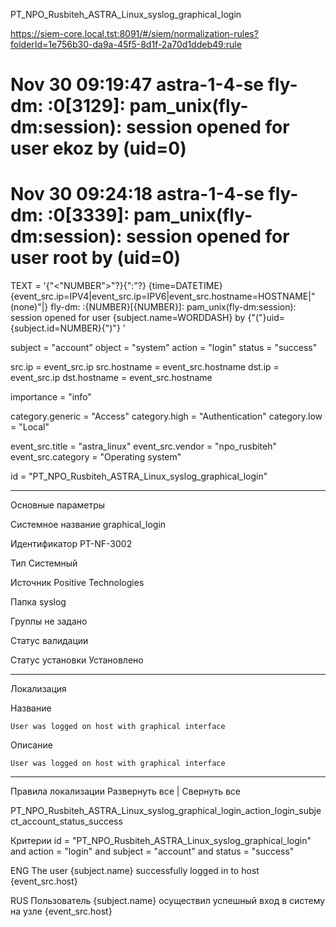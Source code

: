 PT_NPO_Rusbiteh_ASTRA_Linux_syslog_graphical_login

https://siem-core.local.tst:8091/#/siem/normalization-rules?folderId=1e756b30-da9a-45f5-8d1f-2a70d1ddeb49:rule

# Nov 30 09:19:47 astra-1-4-se fly-dm: :0[3129]: pam_unix(fly-dm:session): session opened for user ekoz by (uid=0)
# Nov 30 09:24:18 astra-1-4-se fly-dm: :0[3339]: pam_unix(fly-dm:session): session opened for user root by (uid=0)

TEXT = '{"<"NUMBER">"?}{":"?} {time=DATETIME} {event_src.ip=IPV4|event_src.ip=IPV6|event_src.hostname=HOSTNAME|"(none)"|}
        fly-dm: :{NUMBER}[{NUMBER}]: pam_unix(fly-dm:session): session opened for user {subject.name=WORDDASH} by {"("}uid={subject.id=NUMBER}{")"} '

subject = "account"
object = "system"
action = "login"
status = "success"

src.ip = event_src.ip
src.hostname = event_src.hostname
dst.ip = event_src.ip
dst.hostname = event_src.hostname

importance = "info"

category.generic = "Access"
category.high = "Authentication"
category.low = "Local"

event_src.title = "astra_linux"
event_src.vendor = "npo_rusbiteh"
event_src.category = "Operating system"

id = "PT_NPO_Rusbiteh_ASTRA_Linux_syslog_graphical_login"

---

Основные параметры

Системное название
    graphical_login

Идентификатор
    PT-NF-3002

Тип
    Системный

Источник
    Positive Technologies 

Папка
    syslog

Группы
    не задано 

Статус валидации

Статус установки
    Установлено 

---

Локализация

Название

    User was logged on host with graphical interface

Описание

    User was logged on host with graphical interface

---

Правила локализации
Развернуть все | Свернуть все

PT_NPO_Rusbiteh_ASTRA_Linux_syslog_graphical_login_action_login_subject_account_status_success

Критерии
id = "PT_NPO_Rusbiteh_ASTRA_Linux_syslog_graphical_login" and action = "login" and subject = "account" and status = "success"

ENG
The user {subject.name} successfully logged in to host {event_src.host}

RUS
Пользователь {subject.name} осуществил успешный вход в систему на узле {event_src.host}

